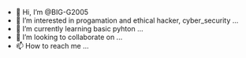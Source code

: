 - 👋 Hi, I’m @BIG-G2005
- 👀 I’m interested in progamation and ethical hacker, cyber_security ...
- 🌱 I’m currently learning basic pyhton  ...
- 💞️ I’m looking to collaborate on ...
- 📫 How to reach me ...

<!---
BIG-G2005/BIG-G2005 is a ✨ special ✨ repository because its `README.md` (this file) appears on your GitHub profile.
You can click the Preview link to take a look at your changes.
--->
